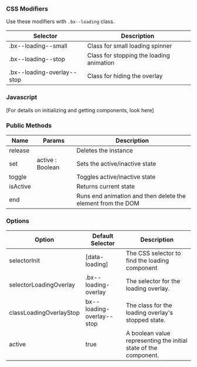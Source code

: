 ### CSS Modifiers

Use these modifiers with `.bx--loading` class.

| Selector                   | Description                              |
|----------------------------|------------------------------------------|
| .bx--loading--small        | Class for small loading spinner          |
| .bx--loading--stop         | Class for stopping the loading animation |
| .bx--loading-overlay--stop | Class for hiding the overlay             |

### Javascript

[For details on initializing and getting components, look here]

### Public Methods

| Name              | Params           | Description                    |
|-------------------|------------------|--------------------------------|
| release           |                  | Deletes the instance           |
| set               | active : Boolean | Sets the active/inactive state |
| toggle            |                  | Toggles active/inactive state  |
| isActive          |                  | Returns current state          |
| end               |                  | Runs end animation and then delete the element from the DOM |

### Options

| Option                  | Default Selector          | Description                                                      |
|-------------------------|---------------------------|------------------------------------------------------------------|
| selectorInit            | [data-loading]            | The CSS selector to find the loading component                   |
| selectorLoadingOverlay  | .bx--loading-overlay      | The selector for the loading overlay.                            |
| classLoadingOverlayStop | bx--loading-overlay--stop | The class for the loading overlay's stopped state.               |  
| active                  | true                      | A boolean value representing the initial state of the component. |
